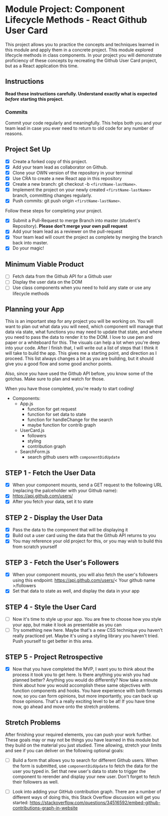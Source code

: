# Module Project: Component Lifecycle Methods - React Github User Card

This project allows you to practice the concepts and techniques learned in this module and apply them in a concrete project. This module explored lifecycle methods in class components. In your project you will demonstrate proficiency of these concepts by recreating the Github User Card project, but as a React application this time.

## Instructions

**Read these instructions carefully. Understand exactly what is expected _before_ starting this project.**

### Commits

Commit your code regularly and meaningfully. This helps both you and your team lead in case you ever need to return to old code for any number of reasons.

## Project Set Up

- [X] Create a forked copy of this project.
- [X] Add your team lead as collaborator on Github.
- [X] Clone your OWN version of the repository in your terminal
- [X] Use CRA to create a new React app in this repository
- [X] Create a new branch: git checkout -b `<firstName-lastName>`.
- [X] Implement the project on your newly created `<firstName-lastName>` branch, committing changes regularly.
- [X] Push commits: git push origin `<firstName-lastName>`.

Follow these steps for completing your project.

- [X] Submit a Pull-Request to merge <firstName-lastName> Branch into master (student's Repository). **Please don't merge your own pull request**
- [X] Add your team lead as a reviewer on the pull-request
- [X] Your team lead will count the project as complete by merging the branch back into master.
- [X] Do your magic!

## Minimum Viable Product

- [ ] Fetch data from the Github API for a Github user
- [ ] Display the user data on the DOM
- [ ] Use class components when you need to hold any state or use any lifecycle methods

## Planning your App

This is an important step for any project you will be working on. You will want to plan out what data you will need, which component will manage that data via state, what functions you may need to update that state, and where you need to pass the data to render it to the DOM. I love to use pen and paper or a whiteboard for this. The visuals can help a lot when you're deep into your code. After I finish that, I will write out a list of steps that I think it will take to build the app. This gives me a starting point, and direction as I proceed. This list always changes a bit as you are building, but it should give you a good flow and some good anchor points.

Also, since you have used the Github API before, you know some of the gotchas. Make sure to plan and watch for those.

When you have those completed, you're ready to start coding!

- Components:
    - App.js
        - function for get request
        - function for set data to state 
        - function for handleChange for the search
        - maybe function for contrib graph
    - UserCard.js
        - followers
        - styling
        - contribution graph
    - SearchForm.js
        - search github users with `componentDidUpdate`


## STEP 1 - Fetch the User Data

- [X] When your component mounts, send a GET request to the following URL (replacing the palceholder with your Github name):
- [X] https://api.github.com/users/<your name>
- [X] After you fetch your data, set it to state

## STEP 2 - Display the User Data

- [X] Pass the data to the component that will be displaying it
- [X] Build out a user card using the data that the Github API returns to you
- [X] You may reference your old project for this, or you may wish to build this from scratch yourself

## STEP 3 - Fetch the User's Followers

- [X] When your component mounts, you will also fetch the user's followers using this endpoint:  https://api.github.com/users/< Your github name >/followers
- [X] Set that data to state as well, and display the data in your app

## STEP 4 - Style the User Card

- [ ] Now it's time to style up your app.  You are free to choose how you style your app, but make it look as presentable as you can
- [ ] Try something new here. Maybe that's a new CSS technique you haven't really practiced yet. Maybe it's using a styling library you haven't tried. Push yourself to get better in this area.

## STEP 5 - Project Retrospective

- [X] Now that you have completed the MVP, I want you to think about the process it took you to get here. Is there anything you wish you had planned better? Anything you would do differently?  Now take a minute think about how you would accomplish these same objectives with function components and hooks. You have experience with both formats now, so you can form opinions, but more importantly, you can back up those opinions. That's a really exciting level to be at! If you have time now, go ahead and move onto the stretch problems.

## Stretch Problems

After finishing your required elements, you can push your work further. These goals may or may not be things you have learned in this module but they build on the material you just studied. Time allowing, stretch your limits and see if you can deliver on the following optional goals:

- [ ] Build a form that allows you to search for different Github users. When the form is submitted, use `componentDidUpdate` to fetch the data for the user you typed in. Set that new user's data to state to trigger the component to rerender and display your new user. Don't forget to fetch their followers as well.

- [ ] Look into adding your GitHub contribution graph. There are a number of different ways of doing this, this Stack Overflow discussion will get you started: https://stackoverflow.com/questions/34516592/embed-github-contributions-graph-in-website
